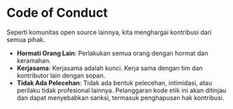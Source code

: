 # Code of Conduct 
Seperti komunitas open source lainnya, kita menghargai kontribusi dari semua pihak. 
- **Hormati Orang Lain**: Perlakukan semua orang dengan hormat dan keramahan. 
- **Kerjasama**: Kerjasama adalah kunci. Kerja sama dengan tim dan kontributor lain dengan sopan. 
- **Tidak Ada Pelecehan**: Tidak ada bentuk pelecehan, intimidasi, atau perilaku tidak profesional lainnya. 
Pelanggaran kode etik ini akan ditinjau dan dapat menyebabkan sanksi, termasuk penghapusan hak kontribusi. 
